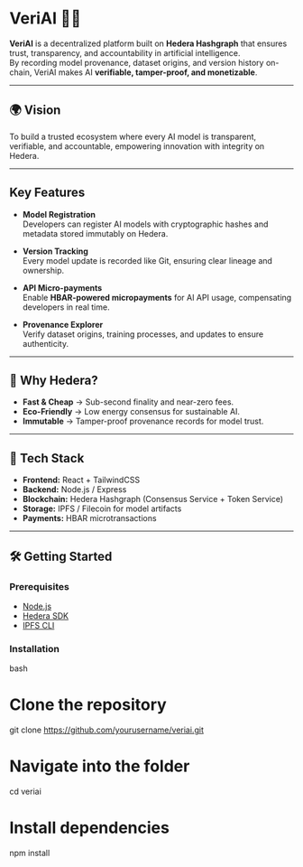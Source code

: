 # VeriAI 🔗🤖

**VeriAI** is a decentralized platform built on **Hedera Hashgraph** that ensures trust, transparency, and accountability in artificial intelligence.  
By recording model provenance, dataset origins, and version history on-chain, VeriAI makes AI **verifiable, tamper-proof, and monetizable**.  

---

## 🌍 Vision
To build a trusted ecosystem where every AI model is transparent, verifiable, and accountable, empowering innovation with integrity on Hedera.

---

## Key Features
- **Model Registration**  
  Developers can register AI models with cryptographic hashes and metadata stored immutably on Hedera.

- **Version Tracking**  
  Every model update is recorded like Git, ensuring clear lineage and ownership.

- **API Micro-payments**  
  Enable **HBAR-powered micropayments** for AI API usage, compensating developers in real time.

- **Provenance Explorer**  
  Verify dataset origins, training processes, and updates to ensure authenticity.

---

## 🚀 Why Hedera?
- **Fast & Cheap** → Sub-second finality and near-zero fees.  
- **Eco-Friendly** → Low energy consensus for sustainable AI.  
- **Immutable** → Tamper-proof provenance records for model trust.  

---

## 🔧 Tech Stack
- **Frontend:** React + TailwindCSS  
- **Backend:** Node.js / Express  
- **Blockchain:** Hedera Hashgraph (Consensus Service + Token Service)  
- **Storage:** IPFS / Filecoin for model artifacts  
- **Payments:** HBAR microtransactions  

---

## 🛠️ Getting Started

### Prerequisites
- [Node.js](https://nodejs.org/)  
- [Hedera SDK](https://hedera.com/)  
- [IPFS CLI](https://docs.ipfs.tech/install/)  

### Installation
bash
# Clone the repository
git clone https://github.com/yourusername/veriai.git

# Navigate into the folder
cd veriai


# Install dependencies
npm install
